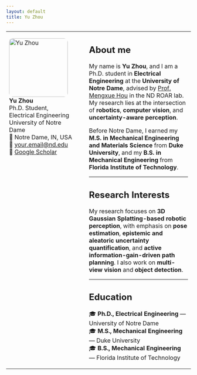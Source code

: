 ```yaml
---
layout: default
title: Yu Zhou
---
```


<table>
<tr>
<td style="width:180px; vertical-align: top;">

<img src="images/profile.jpg" width="160" alt="Yu Zhou" style="border-radius: 10px;"><br>
<b>Yu Zhou</b><br>
Ph.D. Student, Electrical Engineering<br>
University of Notre Dame<br>
📍 Notre Dame, IN, USA<br>
📧 <a href="mailto:your.email@nd.edu">your.email@nd.edu</a><br>
🔗 <a href="https://scholar.google.com/">Google Scholar</a><br>

</td>
<td style="padding-left: 30px; vertical-align: top;">

## About me

My name is **Yu Zhou**, and I am a Ph.D. student in **Electrical Engineering** at the **University of Notre Dame**, advised by [Prof. Mengxue Hou](https://engineering.nd.edu/faculty/mengxue-hou/) in the ND ROAR lab. My research lies at the intersection of **robotics**, **computer vision**, and **uncertainty-aware perception**.

Before Notre Dame, I earned my **M.S. in Mechanical Engineering and Materials Science** from **Duke University**, and my **B.S. in Mechanical Engineering** from **Florida Institute of Technology**.

---

## Research Interests

My research focuses on **3D Gaussian Splatting-based robotic perception**, with emphasis on **pose estimation**, **epistemic and aleatoric uncertainty quantification**, and **active information-gain-driven path planning**. I also work on **multi-view vision** and **object detection**.

---

## Education

🎓 **Ph.D., Electrical Engineering** — University of Notre Dame  
🎓 **M.S., Mechanical Engineering** — Duke University  
🎓 **B.S., Mechanical Engineering** — Florida Institute of Technology

</td>
</tr>
</table>
